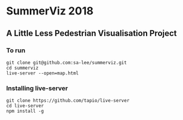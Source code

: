 # SummerViz 2018

## A Little Less Pedestrian Visualisation Project

### To run

    git clone git@github.com:sa-lee/summerviz.git
    cd summerviz
    live-server --open=map.html

### Installing live-server

    git clone https://github.com/tapio/live-server
    cd live-server
    npm install -g
